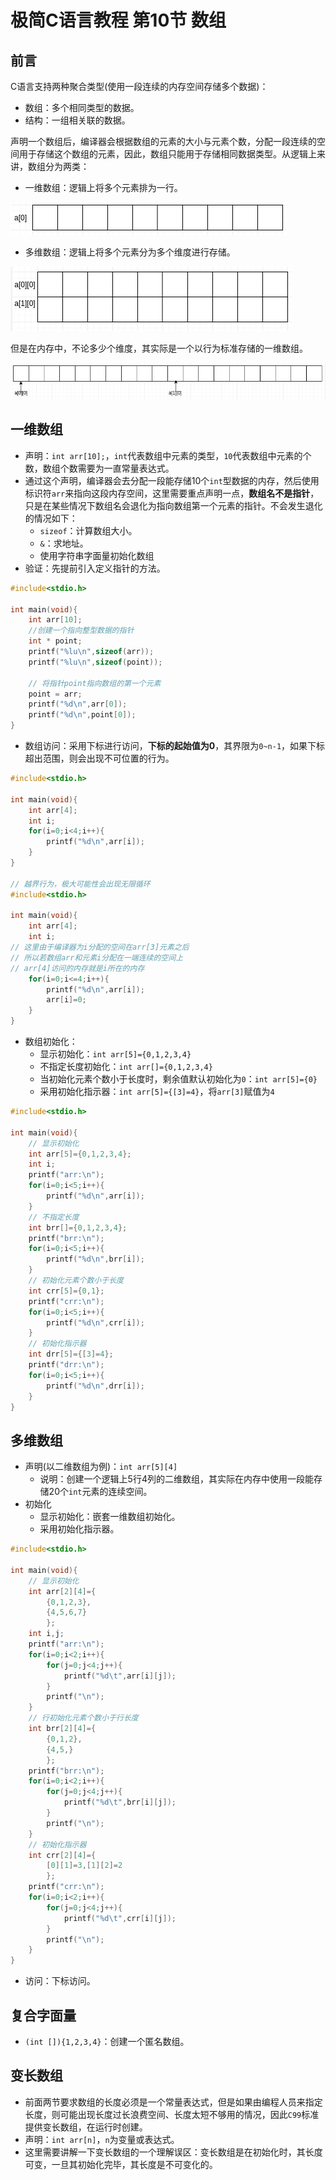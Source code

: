# 极简C语言教程 第10节 数组

## 前言

C语言支持两种聚合类型(使用一段连续的内存空间存储多个数据)：

- 数组：多个相同类型的数据。
- 结构：一组相关联的数据。

声明一个数组后，编译器会根据数组的元素的大小与元素个数，分配一段连续的空间用于存储这个数组的元素，因此，数组只能用于存储相同数据类型。从逻辑上来讲，数组分为两类：

- 一维数组：逻辑上将多个元素排为一行。

![一维数组](图片/10/一维数组.png)

- 多维数组：逻辑上将多个元素分为多个维度进行存储。

![二维数组](图片/10/二维数组.png)

但是在内存中，不论多少个维度，其实际是一个以行为标准存储的一维数组。

![多维数组实际存储](图片/10/多维数组实际存储.png)

## 一维数组

- 声明：`int arr[10];`，`int`代表数组中元素的类型，`10`代表数组中元素的个数，数组个数需要为一直常量表达式。
- 通过这个声明，编译器会去分配一段能存储10个`int`型数据的内存，然后使用标识符`arr`来指向这段内存空间，这里需要重点声明一点，**数组名不是指针**，只是在某些情况下数组名会退化为指向数组第一个元素的指针。不会发生退化的情况如下：
  - `sizeof`：计算数组大小。
  - `&`：求地址。
  - 使用字符串字面量初始化数组
- 验证：先提前引入定义指针的方法。

```c
#include<stdio.h>

int main(void){
    int arr[10];
    //创建一个指向整型数据的指针
    int * point;    
    printf("%lu\n",sizeof(arr));
    printf("%lu\n",sizeof(point));

    // 将指针point指向数组的第一个元素
    point = arr;
    printf("%d\n",arr[0]);
    printf("%d\n",point[0]);
}
```

- 数组访问：采用下标进行访问，**下标的起始值为0**，其界限为`0~n-1`，如果下标超出范围，则会出现不可位置的行为。

```c
#include<stdio.h>

int main(void){
    int arr[4];
    int i;
    for(i=0;i<4;i++){
        printf("%d\n",arr[i]);
    }
}

// 越界行为，极大可能性会出现无限循环
#include<stdio.h>

int main(void){
    int arr[4];
    int i;
// 这里由于编译器为i分配的空间在arr[3]元素之后
// 所以若数组arr和元素i分配在一端连续的空间上
// arr[4]访问的内存就是i所在的内存
    for(i=0;i<=4;i++){
        printf("%d\n",arr[i]);
        arr[i]=0;
    }
}
```

- 数组初始化：
  - 显示初始化：`int arr[5]={0,1,2,3,4}`
  - 不指定长度初始化：`int arr[]={0,1,2,3,4}`
  - 当初始化元素个数小于长度时，剩余值默认初始化为`0`：`int arr[5]={0}`
  - 采用初始化指示器：`int arr[5]={[3]=4}`，将`arr[3]`赋值为`4`

```c
#include<stdio.h>

int main(void){
    // 显示初始化
    int arr[5]={0,1,2,3,4};
    int i;
    printf("arr:\n");
    for(i=0;i<5;i++){
        printf("%d\n",arr[i]);
    }
    // 不指定长度
    int brr[]={0,1,2,3,4};
    printf("brr:\n");
    for(i=0;i<5;i++){
        printf("%d\n",brr[i]);
    }
    // 初始化元素个数小于长度
    int crr[5]={0,1};
    printf("crr:\n");
    for(i=0;i<5;i++){
        printf("%d\n",crr[i]);
    }
    // 初始化指示器
    int drr[5]={[3]=4};
    printf("drr:\n");
    for(i=0;i<5;i++){
        printf("%d\n",drr[i]);
    }
}
```

## 多维数组

- 声明(以二维数组为例)：`int arr[5][4]`
  - 说明：创建一个逻辑上5行4列的二维数组，其实际在内存中使用一段能存储20个`int`元素的连续空间。
- 初始化
  - 显示初始化：嵌套一维数组初始化。
  - 采用初始化指示器。

```c
#include<stdio.h>

int main(void){
    // 显示初始化
    int arr[2][4]={
        {0,1,2,3},
        {4,5,6,7}
        };
    int i,j;
    printf("arr:\n");
    for(i=0;i<2;i++){
        for(j=0;j<4;j++){
            printf("%d\t",arr[i][j]);
        }
        printf("\n");
    }
    // 行初始化元素个数小于行长度
    int brr[2][4]={
        {0,1,2},
        {4,5,}
        };
    printf("brr:\n");
    for(i=0;i<2;i++){
        for(j=0;j<4;j++){
            printf("%d\t",brr[i][j]);
        }
        printf("\n");
    }
    // 初始化指示器
    int crr[2][4]={
        [0][1]=3,[1][2]=2
        };
    printf("crr:\n");
    for(i=0;i<2;i++){
        for(j=0;j<4;j++){
            printf("%d\t",crr[i][j]);
        }
        printf("\n");
    }
}

```

- 访问：下标访问。

## 复合字面量

- `(int []){1,2,3,4}`：创建一个匿名数组。

## 变长数组

- 前面两节要求数组的长度必须是一个常量表达式，但是如果由编程人员来指定长度，则可能出现长度过长浪费空间、长度太短不够用的情况，因此`C99`标准提供变长数组，在运行时创建。
- 声明：`int arr[n]`，`n`为变量或表达式。
- 这里需要讲解一下变长数组的一个理解误区：变长数组是在初始化时，其长度可变，一旦其初始化完毕，其长度是不可变化的。
